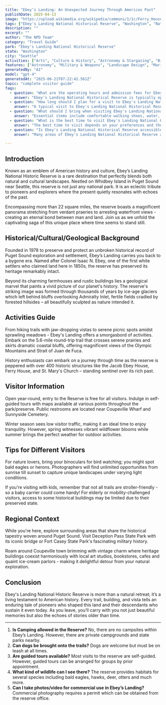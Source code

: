 ```yaml
---
title: "Ebey’s Landing: An Unexpected Journey Through Americas Past"
publishDate: 2025-04-13
image: "https://upload.wikimedia.org/wikipedia/commons/1/1c/Ferry_House_at_Ebey%27s_Landing_National_Historical_Reserve.jpg"
tags: ["Ebey's Landing National Historical Reserve", "Washington", "National Parks", "Travel Guide", "Seattle", "Outdoor Recreation", "Family Travel", "Adventure"]
description: ""
excerpt: ""
author: "The NPD Team"
category: "Travel Guide"
park: "Ebey's Landing National Historical Reserve"
state: "Washington"
city: "Seattle"
activities: ["Arts", "Culture & History", "Astronomy & Stargazing", "Biking", "Camping", "Educational Activities", "Fishing & Hunting", "Guided & Self-Guided Tours", "Hiking & Trekking", "Water Activities", "Wildlife Viewing"]
features: ["Astronomy", "Military & Weapons", "Landscape Design", "Maritime & Aviation", "Water & Coastal Geography", "Science", "Innovation & Industry", "Art", "Music & Literature", "Wildlife & Conservation", "Transportation", "People & Identity", "Cultural Heritage & Society", "Natural Features & Ecosystems"]
generatedBy: "AI"
model: "gpt-4"
generatedAt: "2025-06-21T07:22:42.561Z"
topic: "complete visitor guide"
faqs:
  - question: "What are the operating hours and admission fees for Ebey's Landing National Historical Reserve?"
    answer: "Ebey's Landing National Historical Reserve is typically open year-round, though specific hours may vary by season. Most national parks charge an entrance fee, but some sites are free to visit. Check the official NPS website for current hours and fee information."
  - question: "How long should I plan for a visit to Ebey's Landing National Historical Reserve?"
    answer: "A typical visit to Ebey's Landing National Historical Reserve can range from a few hours to a full day, depending on your interests and the activities you choose. Allow extra time for hiking, photography, and exploring visitor centers."
  - question: "What should I bring when visiting Ebey's Landing National Historical Reserve?"
    answer: "Essential items include comfortable walking shoes, water, snacks, sunscreen, and weather-appropriate clothing. Bring a camera to capture the scenic views and consider binoculars for wildlife viewing."
  - question: "What is the best time to visit Ebey's Landing National Historical Reserve?"
    answer: "The best time to visit depends on your preferences and the activities you plan to enjoy. Spring and fall often offer pleasant weather and fewer crowds, while summer provides the longest daylight hours."
  - question: "Is Ebey's Landing National Historical Reserve accessible for visitors with mobility needs?"
    answer: "Many areas of Ebey's Landing National Historical Reserve are accessible to visitors with mobility needs, including paved trails and accessible facilities. Contact the park directly for specific accessibility information and current conditions."

---
```


## **Introduction**
Known as an emblem of American history and culture, Ebey’s Landing National Historic Reserve is a rare destination that perfectly blends both natural and cultural landscapes. Nestled on Whidbey Island in Puget Sound near Seattle, this reserve is not just any national park. It is an eclectic tribute to pioneers and explorers where the present quietly resonates with echoes of the past.

Encompassing more than 22 square miles, the reserve boasts a magnificent panorama stretching from verdant praeries to arresting waterfront views - creating an eternal bond between man and land. Join us as we unfold the captivating saga of this unique place where time seems to stand still.

## **Historical/Cultural/Geological Background**
Founded in 1978 to preserve and protect an unbroken historical record of Puget Sound exploration and settlement, Ebey’s Landing carries you back to a bygone era. Named after Colonel Isaac N. Ebey, one of the first white settlers who claimed land here in 1850s, the reserve has preserved its heritage remarkably intact.

Beyond its charming farmhouses and rustic buildings lies a geological marvel that paints a vivid picture of our planet's history. The reserve's striking image was formed through thousands of years by ice-age glaciers which left behind bluffs overlooking Admiralty Inlet, fertile fields cradled by forested hillsides – all beautifully sculpted as nature intended it.

## **Activities Guide**
From hiking trails with jaw-dropping vistas to serene picnic spots amidst sprawling meadows - Ebey's Landing offers a smorgasbord of activities. Embark on the 5.6-mile round-trip trail that crosses serene prairies and skirts dramatic coastal bluffs, offering magnificent views of the Olympic Mountains and Strait of Juan de Fuca.

History enthusiasts can embark on a journey through time as the reserve is peppered with over 400 historic structures like the Jacob Ebey House, Ferry House, and St. Mary's Church – standing sentinel over its rich past.

## **Visitor Information**
Open year-round, entry to the Reserve is free for all visitors. Indulge in self-guided tours with maps available at various points throughout the park/preserve. Public restrooms are located near Coupeville Wharf and Sunnyside Cemetery.

Winter season sees low visitor traffic, making it an ideal time to enjoy tranquility. However, spring witnesses vibrant wildflower blooms while summer brings the perfect weather for outdoor activities.

## **Tips for Different Visitors**
For nature lovers, bring your binoculars for bird watching; you might spot bald eagles or herons. Photographers will find unlimited opportunities from sunrise till sunset to capture unique landscapes under varying light conditions.

If you're visiting with kids, remember that not all trails are stroller-friendly - so a baby carrier could come handy! For elderly or mobility-challenged visitors, access to some historical buildings may be limited due to their preserved state.

## **Regional Context**
While you're here, explore surrounding areas that share the historical tapestry woven around Puget Sound. Visit Deception Pass State Park with its iconic bridge or Fort Casey State Park's fascinating military history. 

Roam around Coupeville town brimming with vintage charm where heritage buildings coexist harmoniously with local art studios, bookstores, cafes and quaint ice-cream parlors - making it delightful detour from your natural exploration.

## **Conclusion**
Ebey's Landing National Historic Reserve is more than a natural retreat; it’s a living testament to American history. Every trail, building, and vista tells an enduring tale of pioneers who shaped this land and their descendants who sustain it even today. As you leave, you’ll carry with you not just beautiful memories but also the echoes of stories older than time.

---

1. **Is Camping allowed in the Reserve?** No, there are no campsites within Ebey’s Landing. However, there are private campgrounds and state parks nearby.
2. **Can dogs be brought onto the trails?** Dogs are welcome but must be on leash at all times.
3. **Are guided tours available?** Most visits to the reserve are self-guided. However, guided tours can be arranged for groups by prior appointment.
4. **What kind of wildlife can I see there?** The reserve provides habitats for several species including bald eagles, hawks, deer, otters and much more.
5. **Can I take photos/video for commercial use in Ebey’s Landing?** Commercial photography requires a permit which can be obtained from the reserve office.